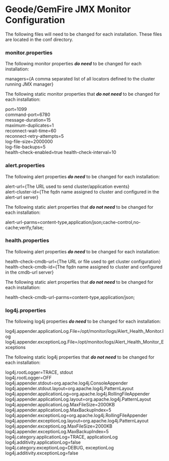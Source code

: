 # Geode/GemFire JMX Monitor Configuration

The following files will need to be changed for each installation. These files are located in the conf directory.

### monitor.properties ###

The following monitor properties ***do need*** to be changed for each installation:   

managers={A comma separated list of all locators defined to the cluster running JMX manager}

The following static monitor properties that ***do not need*** to be changed for each installation:           

port=1099   
command-port=6780   
message-duration=15   
maximum-duplicates=1   
reconnect-wait-time=60   
reconnect-retry-attempts=5   
log-file-size=2000000   
log-file-backups=5   
health-check-enabled=true
health-check-interval=10

### alert.properties ###

The following alert properties ***do need*** to be changed for each installation:      

alert-url={The URL used to send cluster/application events}      
alert-cluster-id={The fqdn name assigned to cluster and configured in the alert-url server}         

The following static alert properties that ***do not need*** to be changed for each installation:        

alert-url-parms=content-type,application/json;cache-control,no-cache;verify,false;   

### health.properties ###

The following alert properties ***do need*** to be changed for each installation:      

health-check-cmdb-url={The URL or file used to get cluster configuration}      
health-check-cmdb-id={The fqdn name assigned to cluster and configured in the cmdb-url server}         

The following static alert properties that ***do not need*** to be changed for each installation:        

health-check-cmdb-url-parms=content-type,application/json; 

### log4j.properties ###

The following log4j properties ***do need*** to be changed for each installation:   
      
log4j.appender.applicationLog.File=/opt/monitor/logs/Alert_Health_Monitor.log   
log4j.appender.exceptionLog.File=/opt/monitor/logs/Alert_Health_Monitor_Exceptions   

The following static log4j properties that ***do not need*** to be changed for each installation:   
        
log4j.rootLogger=TRACE, stdout   
log4j.rootLogger=OFF   
log4j.appender.stdout=org.apache.log4j.ConsoleAppender   
log4j.appender.stdout.layout=org.apache.log4j.PatternLayout   
log4j.appender.applicationLog=org.apache.log4j.RollingFileAppender   
log4j.appender.applicationLog.layout=org.apache.log4j.PatternLayout   
log4j.appender.applicationLog.MaxFileSize=2000KB   
log4j.appender.applicationLog.MaxBackupIndex=5   
log4j.appender.exceptionLog=org.apache.log4j.RollingFileAppender     
log4j.appender.exceptionLog.layout=org.apache.log4j.PatternLayout    
log4j.appender.exceptionLog.MaxFileSize=2000KB   
log4j.appender.exceptionLog.MaxBackupIndex=5   
log4j.category.applicationLog=TRACE, applicationLog   
log4j.additivity.applicationLog=false   
log4j.category.exceptionLog=DEBUG, exceptionLog   
log4j.additivity.exceptionLog=false   
